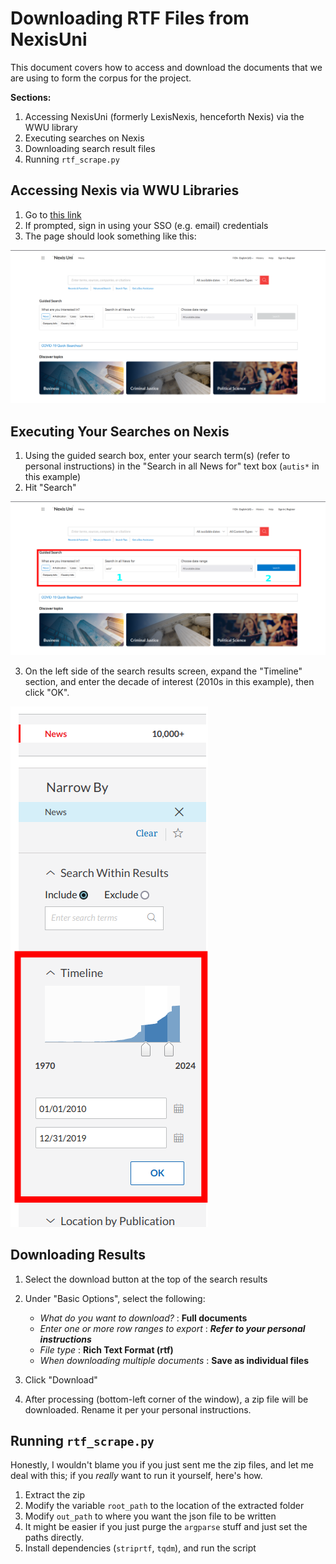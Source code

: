 # Downloading RTF Files from NexisUni

This document covers how to access and download the documents that we are using to form the corpus for the project.

**Sections:**
1. Accessing NexisUni (formerly LexisNexis, henceforth Nexis) via the WWU library
2. Executing searches on Nexis
3. Downloading search result files
4. Running `rtf_scrape.py`

## Accessing Nexis via WWU Libraries
1. Go to [this link](https://ezproxy.library.wwu.edu/login?url=https://www.nexisuni.com)
2. If prompted, sign in using your SSO (e.g. email) credentials
3. The page should look something like this:

![img.png](NexisHome.png)

## Executing Your Searches on Nexis
1. Using the guided search box, enter your search term(s) (refer to personal instructions) in the "Search in all News for" text box (`autis*` in this example)
2. Hit "Search"

![img.png](NexisSearch.png)

3. On the left side of the search results screen, expand the "Timeline" section, and enter the decade of interest (2010s in this example), then click "OK".

![img.png](NexisDecade.png)

## Downloading Results
1. Select the download button at the top of the search results
2. Under "Basic Options", select the following:

    - *What do you want to download?* : **Full documents**
    - *Enter one or more row ranges to export* : ***Refer to your personal instructions***
    - *File type* : **Rich Text Format (rtf)**
    - *When downloading multiple documents* : **Save as individual files**

3. Click "Download"
4. After processing (bottom-left corner of the window), a zip file will be downloaded. Rename it per your personal instructions.

## Running `rtf_scrape.py`

Honestly, I wouldn't blame you if you just sent me the zip files, and let me deal with this; if you *really* want to run it yourself, here's how.

1. Extract the zip
2. Modify the variable `root_path` to the location of the extracted folder
3. Modify `out_path` to where you want the json file to be written
4. It might be easier if you just purge the `argparse` stuff and just set the paths directly.
5. Install dependencies (`striprtf`, `tqdm`), and run the script